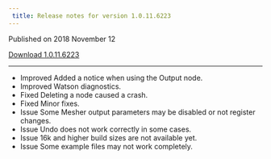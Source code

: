 ```yaml
---
 title: Release notes for version 1.0.11.6223
---
```


Published on 2018 November 12

[Download 1.0.11.6223](http://medium.com/quadspinner/)

***

<ul class="changelog">
<li class="improved"><span>Improved</span>  Added a notice when using the Output node.</li>
<li class="improved"><span>Improved</span>  Watson diagnostics.</li>
<li class="fixed"><span>Fixed</span>  Deleting a node caused a crash.</li>
<li class="fixed"><span>Fixed</span>  Minor fixes.</li>
<li class="issue"><span>Issue</span>  Some Mesher output parameters may be disabled or not register changes.</li>
<li class="issue"><span>Issue</span>  Undo does not work correctly in some cases.</li>
<li class="issue"><span>Issue</span>  16k and higher build sizes are not available yet.</li>
<li class="issue"><span>Issue</span>  Some example files may not work completely.</li>
</ul>
